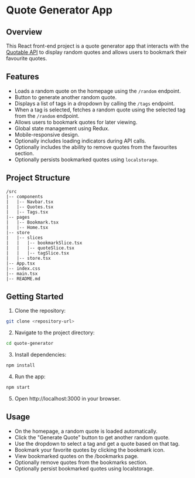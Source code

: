 # Quote Generator App

## Overview

This React front-end project is a quote generator app that interacts with the [Quotable API](https://api.quotable.io) to display random quotes and allows users to bookmark their favourite quotes.

## Features

- Loads a random quote on the homepage using the `/random` endpoint.
- Button to generate another random quote.
- Displays a list of tags in a dropdown by calling the `/tags` endpoint.
- When a tag is selected, fetches a random quote using the selected tag from the `/random` endpoint.
- Allows users to bookmark quotes for later viewing.
- Global state management using Redux.
- Mobile-responsive design.
- Optionally includes loading indicators during API calls.
- Optionally includes the ability to remove quotes from the favourites section.
- Optionally persists bookmarked quotes using `localstorage`.

## Project Structure

```plaintext
/src
|-- components
|   |-- Navbar.tsx
|   |-- Quotes.tsx
|   |-- Tags.tsx
|-- pages
|   |-- Bookmark.tsx
|   |-- Home.tsx
|-- store
|   |-- slices
|   |   |-- bookmarkSlice.tsx
|   |   |-- quoteSlice.tsx
|   |   |-- tagSlice.tsx
|   |-- store.tsx
|-- App.tsx
|-- index.css
|-- main.tsx
|-- README.md
```

## Getting Started

1. Clone the repository:
```bash
git clone <repository-url>
```

2. Navigate to the project directory:

```bash
cd quote-generator
```

3. Install dependencies:

```bash
npm install
```
4. Run the app:

```bash
npm start
```

5. Open http://localhost:3000 in your browser.

## Usage

- On the homepage, a random quote is loaded automatically.
- Click the "Generate Quote" button to get another random quote.
- Use the dropdown to select a tag and get a quote based on that tag.
- Bookmark your favorite quotes by clicking the bookmark icon.
- View bookmarked quotes on the /bookmarks page.
- Optionally remove quotes from the bookmarks section.
- Optionally persist bookmarked quotes using localstorage.






